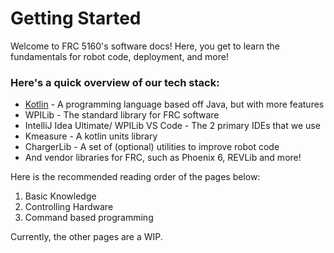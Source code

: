 # Getting Started

Welcome to FRC 5160's software docs! 
Here, you get to learn the fundamentals for robot code, deployment, and more!

### Here's a quick overview of our tech stack:
- [Kotlin]() - A programming language based off Java, but with more features
- WPILib - The standard library for FRC software
- IntelliJ Idea Ultimate/ WPILib VS Code - The 2 primary IDEs that we use
- Kmeasure - A kotlin units library
- ChargerLib - A set of (optional) utilities to improve robot code
- And vendor libraries for FRC, such as Phoenix 6, REVLib and more!

Here is the recommended reading order of the pages below:

1. Basic Knowledge
2. Controlling Hardware
3. Command based programming

Currently, the other pages are a WIP.